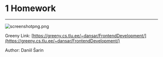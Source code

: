 # 1 Homework

---

![screenshotpng.png](1%20Homework%20b3c2f/screenshotpng.png)

Greeny Link: [https://greeny.cs.tlu.ee/~dansar/FrontendDevelopment/](https://greeny.cs.tlu.ee/~dansar/FrontendDevelopment/)

Author: Daniil Šarin